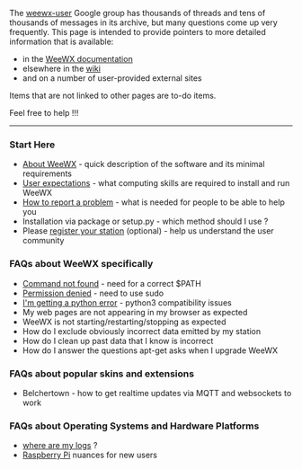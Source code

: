 The [weewx-user](https://groups.google.com/g/weewx-user) Google group has thousands of threads and tens of thousands of messages in its archive, but many questions come up very frequently. This page is intended to provide pointers to more detailed information that is available:
* in the [WeeWX documentation](https://weewx.com/docs.html)
* elsewhere in the [wiki](https://github.com/weewx/weewx/wiki)
* and on a number of user-provided external sites

Items that are not linked to other pages are to-do items.

Feel free to help !!!

***

### Start Here

* [About WeeWX](faq-about-weewx) - quick description of the software and its minimal requirements
* [User expectations](faq-user-expectations) - what computing skills are required to install and run WeeWX
* [How to report a problem](faq-how-to-report-a-problem) - what is needed for people to be able to help you
* Installation via package or setup.py - which method should I use ?
* Please [register your station](faq-register-your-station) (optional) - help us understand the user community

### FAQs about WeeWX specifically

* [Command not found](faq-command-not-found) - need for a correct $PATH
* [Permission denied](faq-permission-denied) - need to use sudo
* [I'm getting a python error](faq-python-error) - python3 compatibility issues
* My web pages are not appearing in my browser as expected
* WeeWX is not starting/restarting/stopping as expected
* How do I exclude obviously incorrect data emitted by my station
* How do I clean up past data that I know is incorrect
* How do I answer the questions apt-get asks when I upgrade WeeWX

### FAQs about popular skins and extensions
* Belchertown - how to get realtime updates via MQTT and websockets to work

### FAQs about Operating Systems and Hardware Platforms

* [where are my logs](faq-where-are-my-logs) ?
* [Raspberry Pi](faq-raspi-nuances) nuances for new users
